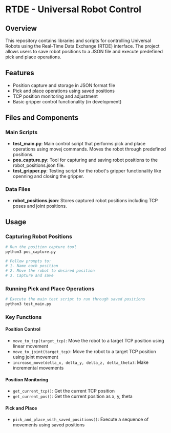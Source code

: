 # RTDE - Universal Robot Control

## Overview
This repository contains libraries and scripts for controlling Universal Robots using the Real-Time Data Exchange (RTDE) interface. The project allows users to save robot positions to a JSON file and execute predefined pick and place operations.

## Features
- Position capture and storage in JSON format file
- Pick and place operations using saved positions
- TCP position monitoring and adjustment
- Basic gripper control functionality (in development)


## Files and Components

### Main Scripts
- **test_main.py**: Main control script that performs pick and place operations using movej commands. Moves the robot through predefined positions.
- **pos_capture.py**: Tool for capturing and saving robot positions to the robot_positions.json file.
- **test_gripper.py**: Testing script for the robot's gripper functionality like openning and closing the gripper.

### Data Files
- **robot_positions.json**: Stores captured robot positions including TCP poses and joint positions.

## Usage

### Capturing Robot Positions
```python
# Run the position capture tool
python3 pos_capture.py

# Follow prompts to:
# 1. Name each position
# 2. Move the robot to desired position
# 3. Capture and save
```

### Running Pick and Place Operations
```python
# Execute the main test script to run through saved positions
python3 test_main.py
```

### Key Functions

#### Position Control
- `move_to_tcp(target_tcp)`: Move the robot to a target TCP position using linear movement
- `move_to_joint(target_tcp)`: Move the robot to a target TCP position using joint movement
- `increase_move(delta_x, delta_y, delta_z, delta_theta)`: Make incremental movements

#### Position Monitoring
- `get_current_tcp()`: Get the current TCP position
- `get_current_pos()`: Get the current position as x, y, theta

#### Pick and Place
- `pick_and_place_with_saved_positions()`: Execute a sequence of movements using saved positions

